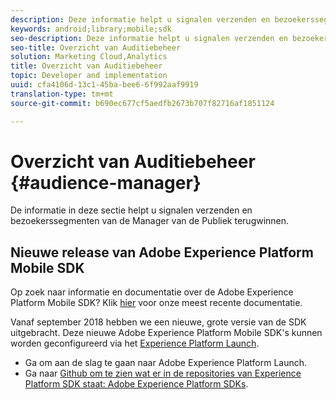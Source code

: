 ```yaml
---
description: Deze informatie helpt u signalen verzenden en bezoekerssegmenten van de Manager van het Publiek terugwinnen.
keywords: android;library;mobile;sdk
seo-description: Deze informatie helpt u signalen verzenden en bezoekerssegmenten van de Manager van het Publiek terugwinnen.
seo-title: Overzicht van Auditiebeheer
solution: Marketing Cloud,Analytics
title: Overzicht van Auditiebeheer
topic: Developer and implementation
uuid: cfa4106d-13c1-45ba-bee6-6f992aaf9919
translation-type: tm+mt
source-git-commit: b690ec677cf5aedfb2673b707f82716af1851124

---
```



# Overzicht van Auditiebeheer {#audience-manager}

De informatie in deze sectie helpt u signalen verzenden en bezoekerssegmenten van de Manager van de Publiek terugwinnen.

## Nieuwe release van Adobe Experience Platform Mobile SDK

Op zoek naar informatie en documentatie over de Adobe Experience Platform Mobile SDK? Klik [hier](https://aep-sdks.gitbook.io/docs/) voor onze meest recente documentatie.

Vanaf september 2018 hebben we een nieuwe, grote versie van de SDK uitgebracht. Deze nieuwe Adobe Experience Platform Mobile SDK&#39;s kunnen worden geconfigureerd via het [Experience Platform Launch](https://www.adobe.com/experience-platform/launch.html).

* Ga om aan de slag te gaan naar Adobe Experience Platform Launch.
* Ga naar [Github om te zien wat er in de repositories van Experience Platform SDK staat: Adobe Experience Platform SDKs](https://github.com/Adobe-Marketing-Cloud/acp-sdks).
